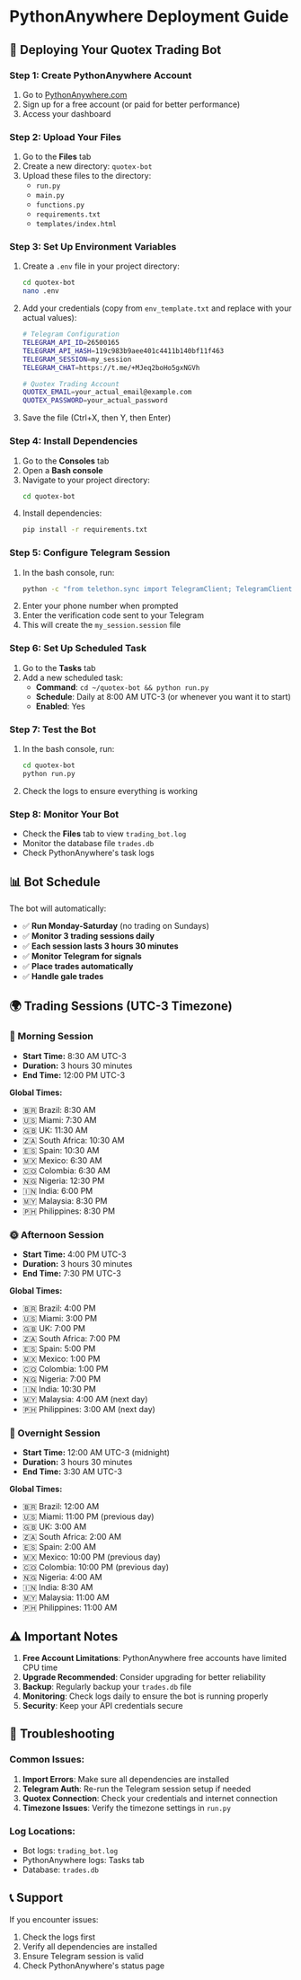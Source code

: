 # PythonAnywhere Deployment Guide

## 🚀 Deploying Your Quotex Trading Bot

### Step 1: Create PythonAnywhere Account
1. Go to [PythonAnywhere.com](https://www.pythonanywhere.com)
2. Sign up for a free account (or paid for better performance)
3. Access your dashboard

### Step 2: Upload Your Files
1. Go to the **Files** tab
2. Create a new directory: `quotex-bot`
3. Upload these files to the directory:
   - `run.py`
   - `main.py`
   - `functions.py`
   - `requirements.txt`
   - `templates/index.html`

### Step 3: Set Up Environment Variables
1. Create a `.env` file in your project directory:
   ```bash
   cd quotex-bot
   nano .env
   ```
2. Add your credentials (copy from `env_template.txt` and replace with your actual values):
   ```bash
   # Telegram Configuration
   TELEGRAM_API_ID=26500165
   TELEGRAM_API_HASH=119c983b9aee401c4411b140bf11f463
   TELEGRAM_SESSION=my_session
   TELEGRAM_CHAT=https://t.me/+MJeq2boHo5gxNGVh
   
   # Quotex Trading Account
   QUOTEX_EMAIL=your_actual_email@example.com
   QUOTEX_PASSWORD=your_actual_password
   ```
3. Save the file (Ctrl+X, then Y, then Enter)

### Step 4: Install Dependencies
1. Go to the **Consoles** tab
2. Open a **Bash console**
3. Navigate to your project directory:
   ```bash
   cd quotex-bot
   ```
4. Install dependencies:
   ```bash
   pip install -r requirements.txt
   ```

### Step 5: Configure Telegram Session
1. In the bash console, run:
   ```bash
   python -c "from telethon.sync import TelegramClient; TelegramClient('my_session', 26500165, '119c983b9aee401c4411b140bf11f463').start()"
   ```
2. Enter your phone number when prompted
3. Enter the verification code sent to your Telegram
4. This will create the `my_session.session` file

### Step 6: Set Up Scheduled Task
1. Go to the **Tasks** tab
2. Add a new scheduled task:
   - **Command**: `cd ~/quotex-bot && python run.py`
   - **Schedule**: Daily at 8:00 AM UTC-3 (or whenever you want it to start)
   - **Enabled**: Yes

### Step 7: Test the Bot
1. In the bash console, run:
   ```bash
   cd quotex-bot
   python run.py
   ```
2. Check the logs to ensure everything is working

### Step 8: Monitor Your Bot
- Check the **Files** tab to view `trading_bot.log`
- Monitor the database file `trades.db`
- Check PythonAnywhere's task logs

## 📊 Bot Schedule

The bot will automatically:
- ✅ **Run Monday-Saturday** (no trading on Sundays)
- ✅ **Monitor 3 trading sessions daily**
- ✅ **Each session lasts 3 hours 30 minutes**
- ✅ **Monitor Telegram for signals**
- ✅ **Place trades automatically**
- ✅ **Handle gale trades**

## 🌍 Trading Sessions (UTC-3 Timezone)

### 🌅 Morning Session
- **Start Time:** 8:30 AM UTC-3
- **Duration:** 3 hours 30 minutes
- **End Time:** 12:00 PM UTC-3

**Global Times:**
- 🇧🇷 Brazil: 8:30 AM
- 🇺🇸 Miami: 7:30 AM
- 🇬🇧 UK: 11:30 AM
- 🇿🇦 South Africa: 10:30 AM
- 🇪🇸 Spain: 10:30 AM
- 🇲🇽 Mexico: 6:30 AM
- 🇨🇴 Colombia: 6:30 AM
- 🇳🇬 Nigeria: 12:30 PM
- 🇮🇳 India: 6:00 PM
- 🇲🇾 Malaysia: 8:30 PM
- 🇵🇭 Philippines: 8:30 PM

### 🌞 Afternoon Session
- **Start Time:** 4:00 PM UTC-3
- **Duration:** 3 hours 30 minutes
- **End Time:** 7:30 PM UTC-3

**Global Times:**
- 🇧🇷 Brazil: 4:00 PM
- 🇺🇸 Miami: 3:00 PM
- 🇬🇧 UK: 7:00 PM
- 🇿🇦 South Africa: 7:00 PM
- 🇪🇸 Spain: 5:00 PM
- 🇲🇽 Mexico: 1:00 PM
- 🇨🇴 Colombia: 1:00 PM
- 🇳🇬 Nigeria: 7:00 PM
- 🇮🇳 India: 10:30 PM
- 🇲🇾 Malaysia: 4:00 AM (next day)
- 🇵🇭 Philippines: 3:00 AM (next day)

### 🌙 Overnight Session
- **Start Time:** 12:00 AM UTC-3 (midnight)
- **Duration:** 3 hours 30 minutes
- **End Time:** 3:30 AM UTC-3

**Global Times:**
- 🇧🇷 Brazil: 12:00 AM
- 🇺🇸 Miami: 11:00 PM (previous day)
- 🇬🇧 UK: 3:00 AM
- 🇿🇦 South Africa: 2:00 AM
- 🇪🇸 Spain: 2:00 AM
- 🇲🇽 Mexico: 10:00 PM (previous day)
- 🇨🇴 Colombia: 10:00 PM (previous day)
- 🇳🇬 Nigeria: 4:00 AM
- 🇮🇳 India: 8:30 AM
- 🇲🇾 Malaysia: 11:00 AM
- 🇵🇭 Philippines: 11:00 AM

## ⚠️ Important Notes

1. **Free Account Limitations**: PythonAnywhere free accounts have limited CPU time
2. **Upgrade Recommended**: Consider upgrading for better reliability
3. **Backup**: Regularly backup your `trades.db` file
4. **Monitoring**: Check logs daily to ensure the bot is running properly
5. **Security**: Keep your API credentials secure

## 🔧 Troubleshooting

### Common Issues:
1. **Import Errors**: Make sure all dependencies are installed
2. **Telegram Auth**: Re-run the Telegram session setup if needed
3. **Quotex Connection**: Check your credentials and internet connection
4. **Timezone Issues**: Verify the timezone settings in `run.py`

### Log Locations:
- Bot logs: `trading_bot.log`
- PythonAnywhere logs: Tasks tab
- Database: `trades.db`

## 📞 Support

If you encounter issues:
1. Check the logs first
2. Verify all dependencies are installed
3. Ensure Telegram session is valid
4. Check PythonAnywhere's status page
